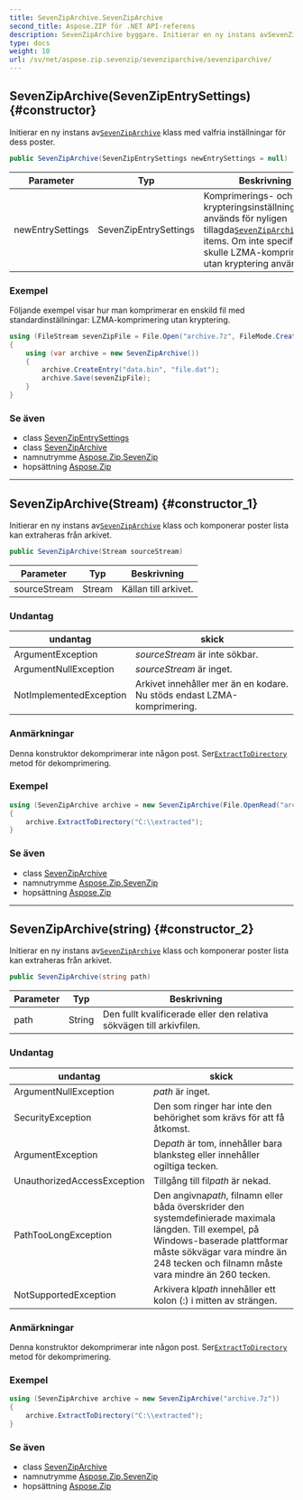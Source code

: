 ```yaml
---
title: SevenZipArchive.SevenZipArchive
second_title: Aspose.ZIP för .NET API-referens
description: SevenZipArchive byggare. Initierar en ny instans avSevenZipArchive klass med valfria inställningar för dess poster.
type: docs
weight: 10
url: /sv/net/aspose.zip.sevenzip/sevenziparchive/sevenziparchive/
---
```

## SevenZipArchive(SevenZipEntrySettings) {#constructor}

Initierar en ny instans av[`SevenZipArchive`](../) klass med valfria inställningar för dess poster.

```csharp
public SevenZipArchive(SevenZipEntrySettings newEntrySettings = null)
```

| Parameter | Typ | Beskrivning |
| --- | --- | --- |
| newEntrySettings | SevenZipEntrySettings | Komprimerings- och krypteringsinställningar som används för nyligen tillagda[`SevenZipArchiveEntry`](../../sevenziparchiveentry/) items. Om inte specificerat, skulle LZMA-komprimering utan kryptering användas. |

### Exempel

Följande exempel visar hur man komprimerar en enskild fil med standardinställningar: LZMA-komprimering utan kryptering.

```csharp
using (FileStream sevenZipFile = File.Open("archive.7z", FileMode.Create))
{
    using (var archive = new SevenZipArchive())
    {
        archive.CreateEntry("data.bin", "file.dat");
        archive.Save(sevenZipFile);
    }
}
```

### Se även

* class [SevenZipEntrySettings](../../../aspose.zip.saving/sevenzipentrysettings/)
* class [SevenZipArchive](../)
* namnutrymme [Aspose.Zip.SevenZip](../../sevenziparchive/)
* hopsättning [Aspose.Zip](../../../)

---

## SevenZipArchive(Stream) {#constructor_1}

Initierar en ny instans av[`SevenZipArchive`](../) klass och komponerar poster lista kan extraheras från arkivet.

```csharp
public SevenZipArchive(Stream sourceStream)
```

| Parameter | Typ | Beskrivning |
| --- | --- | --- |
| sourceStream | Stream | Källan till arkivet. |

### Undantag

| undantag | skick |
| --- | --- |
| ArgumentException | *sourceStream* är inte sökbar. |
| ArgumentNullException | *sourceStream* är inget. |
| NotImplementedException | Arkivet innehåller mer än en kodare. Nu stöds endast LZMA-komprimering. |

### Anmärkningar

Denna konstruktor dekomprimerar inte någon post. Ser[`ExtractToDirectory`](../extracttodirectory/) metod för dekomprimering.

### Exempel

```csharp
using (SevenZipArchive archive = new SevenZipArchive(File.OpenRead("archive.7z")))
{
    archive.ExtractToDirectory("C:\\extracted");
}
```

### Se även

* class [SevenZipArchive](../)
* namnutrymme [Aspose.Zip.SevenZip](../../sevenziparchive/)
* hopsättning [Aspose.Zip](../../../)

---

## SevenZipArchive(string) {#constructor_2}

Initierar en ny instans av[`SevenZipArchive`](../) klass och komponerar poster lista kan extraheras från arkivet.

```csharp
public SevenZipArchive(string path)
```

| Parameter | Typ | Beskrivning |
| --- | --- | --- |
| path | String | Den fullt kvalificerade eller den relativa sökvägen till arkivfilen. |

### Undantag

| undantag | skick |
| --- | --- |
| ArgumentNullException | *path* är inget. |
| SecurityException | Den som ringer har inte den behörighet som krävs för att få åtkomst. |
| ArgumentException | De*path* är tom, innehåller bara blanksteg eller innehåller ogiltiga tecken. |
| UnauthorizedAccessException | Tillgång till fil*path* är nekad. |
| PathTooLongException | Den angivna*path*, filnamn eller båda överskrider den systemdefinierade maximala längden. Till exempel, på Windows-baserade plattformar måste sökvägar vara mindre än 248 tecken och filnamn måste vara mindre än 260 tecken. |
| NotSupportedException | Arkivera kl*path* innehåller ett kolon (:) i mitten av strängen. |

### Anmärkningar

Denna konstruktor dekomprimerar inte någon post. Ser[`ExtractToDirectory`](../extracttodirectory/) metod för dekomprimering.

### Exempel

```csharp
using (SevenZipArchive archive = new SevenZipArchive("archive.7z"))
{
    archive.ExtractToDirectory("C:\\extracted");
}
```

### Se även

* class [SevenZipArchive](../)
* namnutrymme [Aspose.Zip.SevenZip](../../sevenziparchive/)
* hopsättning [Aspose.Zip](../../../)


